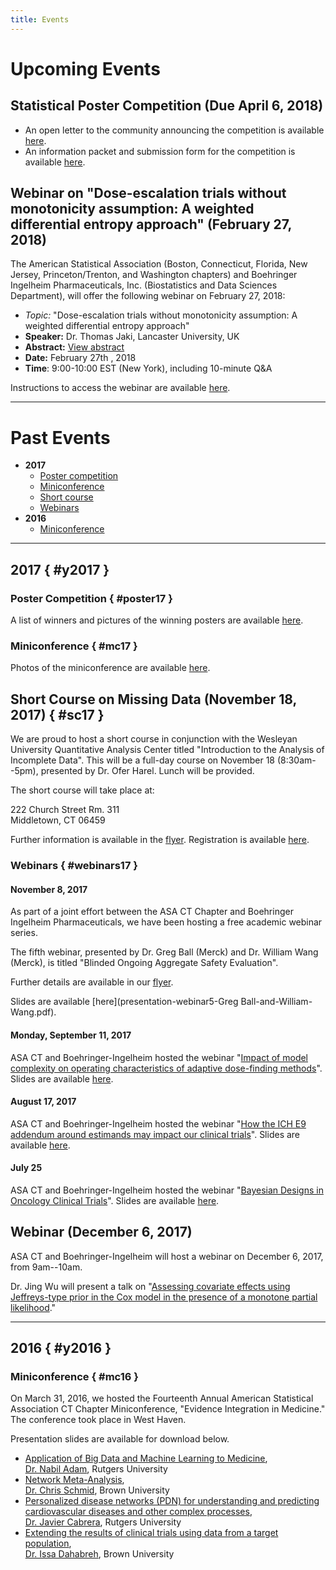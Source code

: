 ```yaml
---
title: Events
---
```


# Upcoming Events

## Statistical Poster Competition (Due April 6, 2018)

* An open letter to the community announcing the competition is
  available [here](Poster-competition-email-2018.docx).
* An information packet and submission form for the competition is
  available [here](media/2018-Poster-Competition-Packet.pdf).
  
## Webinar on "Dose-escalation trials without monotonicity assumption: A weighted differential entropy approach" (February 27, 2018)

The American Statistical Association (Boston, Connecticut, Florida,
New Jersey, Princeton/Trenton, and Washington chapters) and Boehringer
Ingelheim Pharmaceuticals, Inc. (Biostatistics and Data Sciences
Department), will offer the following webinar on February 27, 2018:
 
* *Topic:* "Dose-escalation trials without monotonicity assumption: A
  weighted differential entropy approach"
* **Speaker:** Dr. Thomas Jaki, Lancaster University, UK
* **Abstract:** [View abstract](media/Webinar-series-flyer-7-Thomas-Jaki.pdf)
* **Date:** February 27th , 2018
* **Time**:  9:00-10:00 EST (New York), including 10-minute Q&A

Instructions to access the webinar are available [here](media/Skype-Instructions.docx).

-----

# Past Events

* **2017**
    * [Poster competition](#poster17)
    * [Miniconference](#mc17)
    * [Short course](#sc17)
    * [Webinars](#webinars17)
* **2016**
    * [Miniconference](#mc16)
    
-----
    
## 2017 { #y2017 }

### Poster Competition { #poster17 }

A list of winners and pictures of the winning posters are
available [here](posters17.html).

### Miniconference { #mc17 }

Photos of the miniconference are
available [here](miniconference17.html).

## Short Course on Missing Data (November 18, 2017) { #sc17 }

We are proud to host a short course in conjunction with the Wesleyan
University Quantitative Analysis Center titled "Introduction to the
Analysis of Incomplete Data". This will be a full-day course on
November 18 (8:30am--5pm), presented by Dr. Ofer Harel. Lunch
will be provided.

The short course will take place at:

222 Church Street Rm. 311<br />
Middletown, CT 06459

Further information is available in the
[flyer](media/ShortCourseFlyer-F17.pdf). Registration is available
[here](https://www.123signup.com/register?id=htndb).

### Webinars { #webinars17 }

#### November 8, 2017 

As part of a joint effort between the ASA CT Chapter and Boehringer
Ingelheim Pharmaceuticals, we have been hosting a free academic
webinar series.

The fifth webinar, presented by Dr. Greg Ball (Merck)
and Dr. William Wang (Merck), is titled "Blinded Ongoing Aggregate
Safety Evaluation".

Further details are available in our
[flyer](media/webinars/Webinar-series-flyer---5---Greg-Ball---William-Wang.pdf).

Slides are available [here](presentation-webinar5-Greg Ball-and-William-Wang.pdf).

#### Monday, September 11, 2017

ASA CT and Boehringer-Ingelheim hosted the webinar "[Impact of model
   complexity on operating characteristics of adaptive dose-finding
   methods](media/webinars/Webinar_series_flyer_-_3_-_Alexia_Iasonos_-_Nolan_Wages.pdf)". Slides
   are available
   [here](media/webinars/presentation-webinar-Alxia_and_Nolan.pdf).

#### August 17, 2017

ASA CT and Boehringer-Ingelheim hosted the webinar "[How the ICH E9
   addendum around estimands may impact our clinical
   trials](media/webinars/Webinar_series_flyer_-_2_-_Frank_Bretz.pdf)". Slides
   are available
   [here](media/webinars/presentation-webinar-Frank_Bretz.pdf).

#### July 25
ASA CT and Boehringer-Ingelheim hosted the webinar "[Bayesian Designs
   in Oncology Clinical
   Trials](media/webinars/Webinar_series_flyer_-_1_-_Lili_Zhao.pdf)". Slides
   are available
   [here](media/webinars/presentation-webinar-Lili_Zhao.pdf).

## Webinar (December 6, 2017)

ASA CT and Boehringer-Ingelheim will host a webinar on December 6,
2017, from 9am--10am.

Dr. Jing Wu will present a talk on "[Assessing covariate effects using
Jeffreys-type prior in the Cox model in the presence of a monotone
partial likelihood](media/webinars/Webinar-series-flyer---6---Jing-Wu.pdf)."

-----

## 2016 { #y2016 }

### Miniconference { #mc16 }

On March 31, 2016, we hosted the Fourteenth Annual American
Statistical Association CT Chapter Miniconference, "Evidence
Integration in Medicine." The conference took place in West Haven.

Presentation slides are available for download below.

* [Application of Big Data and Machine Learning to Medicine](media/Dr.Adam-ASA-CT-presentation.pdf),<br />
  [Dr. Nabil Adam](http://www.business.rutgers.edu/faculty-research/directory/adam-nabil), Rutgers University
* [Network Meta-Analysis](media/Network2.pdf),<br />
  [Dr. Chris Schmid](https://vivo.brown.edu/display/cschmid), Brown University
* [Personalized disease networks (PDN) for understanding and predicting cardiovascular diseases and other complex processes](media/PDN-JC-Mar-31,-West-Heaven.pdf),<br />
  [Dr. Javier Cabrera](https://vivo.brown.edu/display/cschmid), Rutgers University
* [Extending the results of clinical trials using data from a target population](media/Dahabreh-Mar-31-2016.pdf),<br />
  [Dr. Issa Dahabreh](https://vivo.brown.edu/display/cschmid), Brown University

